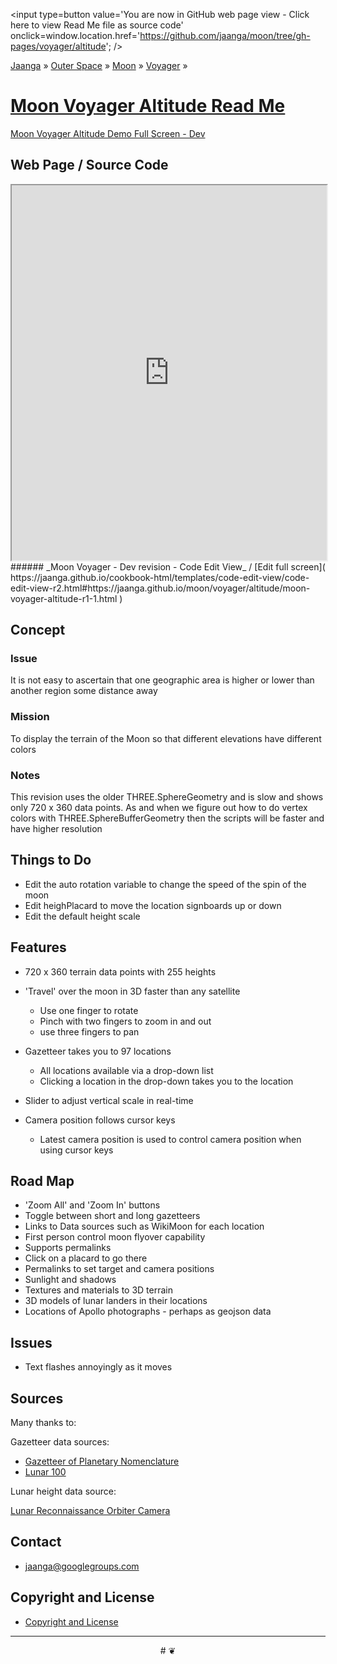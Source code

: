 <span style=display:none; >[You are now in GitHub source code view - click here to view Read Me file as a web page]( https://jaanga.github.io/moon/voyager/altitude/index.html "View file as a web page." ) </span>
<input type=button value='You are now in GitHub web page view - Click here to view Read Me file as source code' onclick=window.location.href='https://github.com/jaanga/moon/tree/gh-pages/voyager/altitude'; />

[Jaanga]( https://jaanga.github.io/ ) &raquo; [Outer Space]( https://jaanga.github.io/outer-space/ ) &raquo;  [Moon]( https://jaanga.github.io/moon/ ) &raquo; [Voyager]( https://jaanga.github.io/moon/voyager/ ) &raquo;

[Moon Voyager Altitude Read Me]( index.html )
===

[Moon Voyager Altitude Demo Full Screen - Dev]( https://jaanga.github.io/moon/voyager/altitude/dev/ )


## Web Page / Source Code

<iframe class=ifr src=https://jaanga.github.io/cookbook-html/templates/code-edit-view/code-edit-view-r2.html#httsp://jaanga.github.io/moon/voyager/altitude/moon-voyager-altitude-r1-1.html width=100% height=600px ></iframe>
###### _Moon Voyager - Dev revision - Code Edit View_ /  [Edit full screen]( https://jaanga.github.io/cookbook-html/templates/code-edit-view/code-edit-view-r2.html#https://jaanga.github.io/moon/voyager/altitude/moon-voyager-altitude-r1-1.html )


## Concept

### Issue
It is not easy to ascertain that one geographic area is higher or lower than another region some distance away

### Mission

To display the terrain of the Moon so that different elevations have different colors

### Notes

This revision uses the older THREE.SphereGeometry and is slow and shows only 720 x 360 data points.
As and when we figure out how to do vertex colors with THREE.SphereBufferGeometry then the scripts will be faster and have higher resolution


## Things to Do

* Edit the auto rotation variable to change the speed of the spin of the moon
* Edit heighPlacard to move the location signboards up or down
* Edit the default height scale



## Features

* 720 x 360 terrain data points with 255 heights
* 'Travel' over the moon in 3D faster than any satellite
	* Use one finger to rotate
	* Pinch with two fingers to zoom in and out
	* use three fingers to pan
* Gazetteer takes you to 97 locations
	* All locations available via a drop-down list
	* Clicking a location in the drop-down takes you to the location

* Slider to adjust vertical scale in real-time
* Camera position follows cursor keys
	* Latest camera position is used to control camera position when using cursor keys

<!--
* Supports permalinks
	* [Copernicus]( https://jaanga.github.io/moon-voyager/moon-rover-mobile/dev/index.html#20 )
	* [Gassendi]( https://jaanga.github.io/terrain-r2/viewers/moon-rover-mobile/dev/index.html#30 )
	* [Tycho]( https://jaanga.github.io/terrain-r2/viewers/moon-rover-mobile/dev/index.html#93 )
-->

## Road Map

* 'Zoom All' and 'Zoom In' buttons
* Toggle between short and long gazetteers
* Links to Data sources such as WikiMoon for each location
* First person control moon flyover capability
* Supports permalinks
* Click on a placard to go there
* Permalinks to set target and camera positions
* Sunlight and shadows
* Textures and materials to 3D terrain
* 3D models of lunar landers in their locations
* Locations of Apollo photographs - perhaps as geojson data

## Issues

* Text flashes annoyingly as it moves

## Sources

Many thanks to:

Gazetteer data sources:

* [Gazetteer of Planetary Nomenclature]( https://planetarynames.wr.usgs.gov/Page/MOON/target )
* [Lunar 100]( https://the-moon.wikispaces.com/Lunar+100 )

Lunar height data source:

[Lunar Reconnaissance Orbiter Camera]( https://wms.lroc.asu.edu/lroc/view_rdr/WAC_GLD100 )


## Contact

* jaanga@googlegroups.com

## Copyright and License

* [Copyright and License]( https://jaanga.github.io/#https://jaanga.github.io/jaanga-copyright-and-mit-license.md )

***

<center title="dingbat" >
# <a href=javascript:window.scrollTo(0,0); style=text-decoration:none; >❦</a>
</center>




